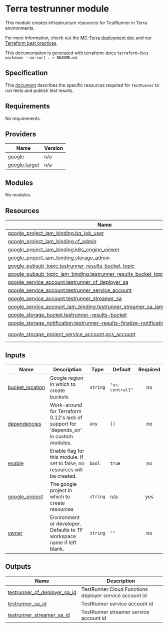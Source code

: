 # Terra testrunner module

This module creates infrastructure resources for TestRunner in Terra environments.

For more information, check out the [MC-Terra deployment doc](https://docs.dsp-devops.broadinstitute.org/mc-terra/mcterra-deployment)
and our [Terraform best practices](https://docs.dsp-devops.broadinstitute.org/best-practices-guides/terraform).

This documentation is generated with [terraform-docs](https://github.com/segmentio/terraform-docs)
`terraform-docs markdown --no-sort . > README.md`

## Specification

This [document](https://docs.google.com/document/d/1wP6OR9OKRK9-QZ6W2jvzjJPqfb8tlQkmm-GP-m_4rKo) describes the specific resources required for `TestRunner` to run tests and publish test results.

## Requirements

No requirements.

## Providers

| Name | Version |
|------|---------|
| <a name="provider_google"></a> [google](#provider\_google) | n/a |
| <a name="provider_google.target"></a> [google.target](#provider\_google.target) | n/a |

## Modules

No modules.

## Resources

| Name | Type |
|------|------|
| [google_project_iam_binding.bq_job_user](https://registry.terraform.io/providers/hashicorp/google/latest/docs/resources/project_iam_binding) | resource |
| [google_project_iam_binding.cf_admin](https://registry.terraform.io/providers/hashicorp/google/latest/docs/resources/project_iam_binding) | resource |
| [google_project_iam_binding.k8s_engine_viewer](https://registry.terraform.io/providers/hashicorp/google/latest/docs/resources/project_iam_binding) | resource |
| [google_project_iam_binding.storage_admin](https://registry.terraform.io/providers/hashicorp/google/latest/docs/resources/project_iam_binding) | resource |
| [google_pubsub_topic.testrunner_results_bucket_topic](https://registry.terraform.io/providers/hashicorp/google/latest/docs/resources/pubsub_topic) | resource |
| [google_pubsub_topic_iam_binding.testrunner_results_bucket_topic_publish_policy](https://registry.terraform.io/providers/hashicorp/google/latest/docs/resources/pubsub_topic_iam_binding) | resource |
| [google_service_account.testrunner_cf_deployer_sa](https://registry.terraform.io/providers/hashicorp/google/latest/docs/resources/service_account) | resource |
| [google_service_account.testrunner_service_account](https://registry.terraform.io/providers/hashicorp/google/latest/docs/resources/service_account) | resource |
| [google_service_account.testrunner_streamer_sa](https://registry.terraform.io/providers/hashicorp/google/latest/docs/resources/service_account) | resource |
| [google_service_account_iam_binding.testrunner_streamer_sa_iam](https://registry.terraform.io/providers/hashicorp/google/latest/docs/resources/service_account_iam_binding) | resource |
| [google_storage_bucket.testrunner-results-bucket](https://registry.terraform.io/providers/hashicorp/google/latest/docs/resources/storage_bucket) | resource |
| [google_storage_notification.testrunner-results-finalize-notification](https://registry.terraform.io/providers/hashicorp/google/latest/docs/resources/storage_notification) | resource |
| [google_storage_project_service_account.gcs_account](https://registry.terraform.io/providers/hashicorp/google/latest/docs/data-sources/storage_project_service_account) | data source |

## Inputs

| Name | Description | Type | Default | Required |
|------|-------------|------|---------|:--------:|
| <a name="input_bucket_location"></a> [bucket\_location](#input\_bucket\_location) | Google region in which to create buckets | `string` | `"us-central1"` | no |
| <a name="input_dependencies"></a> [dependencies](#input\_dependencies) | Work-around for Terraform 0.12's lack of support for 'depends\_on' in custom modules. | `any` | `[]` | no |
| <a name="input_enable"></a> [enable](#input\_enable) | Enable flag for this module. If set to false, no resources will be created. | `bool` | `true` | no |
| <a name="input_google_project"></a> [google\_project](#input\_google\_project) | The google project in which to create resources | `string` | n/a | yes |
| <a name="input_owner"></a> [owner](#input\_owner) | Environment or developer. Defaults to TF workspace name if left blank. | `string` | `""` | no |

## Outputs

| Name | Description |
|------|-------------|
| <a name="output_testrunner_cf_deployer_sa_id"></a> [testrunner\_cf\_deployer\_sa\_id](#output\_testrunner\_cf\_deployer\_sa\_id) | TestRunner Cloud Functions deployer service account id |
| <a name="output_testrunner_sa_id"></a> [testrunner\_sa\_id](#output\_testrunner\_sa\_id) | TestRunner service account id |
| <a name="output_testrunner_streamer_sa_id"></a> [testrunner\_streamer\_sa\_id](#output\_testrunner\_streamer\_sa\_id) | TestRunner streamer service account id |
